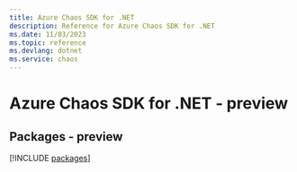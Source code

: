 ```yaml
---
title: Azure Chaos SDK for .NET
description: Reference for Azure Chaos SDK for .NET
ms.date: 11/03/2023
ms.topic: reference
ms.devlang: dotnet
ms.service: chaos
---
```

# Azure Chaos SDK for .NET - preview
## Packages - preview
[!INCLUDE [packages](chaos-index.md)]